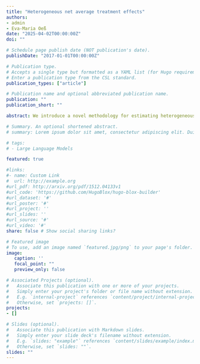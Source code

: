 ```yaml
---
title: "Heterogeneous net average treatment effects"
authors:
- admin
- Eva-Maria Oeß
date: "2025-04-02T00:00:00Z"
doi: ""

# Schedule page publish date (NOT publication's date).
publishDate: "2017-01-01T00:00:00Z"

# Publication type.
# Accepts a single type but formatted as a YAML list (for Hugo requirements).
# Enter a publication type from the CSL standard.
publication_types: ["article"]

# Publication name and optional abbreviated publication name.
publication: ""
publication_short: ""

abstract: We introduce a novel methodology for estimating heterogeneous net treatment effects under unit-varying outcome and cost effects. Our approach is designed for optimal assignment of a binary treatment that induces a cost-benefit trade-off: First, it enables identification of the target population for which the treatment effect is larger than or equal to the cost effect. Second, it allows for direct prioritization of the treatment assignment via the effect size. Using a generalized random forest, we minimize a joint loss function based on the local difference between the two effects. We show that our approach targets a different splitting criterion that achieves a lower mean squared error compared to separate effect estimation and subsequent differencing, if the treatment and cost effects are correlated. In a simulation study, we confirm these findings for finite samples. Additionally, we discuss an empirical application. We use data from a large nonprofit organization to analyze the net effect of a fundraising campaign to increase pledge payments while avoiding donor attrition.

# Summary. An optional shortened abstract.
# summary: Lorem ipsum dolor sit amet, consectetur adipiscing elit. Duis posuere tellus ac convallis placerat. Proin tincidunt magna sed ex sollicitudin condimentum.

# tags:
# - Large Language Models

featured: true

#links:
#- name: Custom Link
#  url: http://example.org
#url_pdf: http://arxiv.org/pdf/1512.04133v1
#url_code: 'https://github.com/HugoBlox/hugo-blox-builder'
#url_dataset: '#'
#url_poster: '#'
#url_project: ''
#url_slides: ''
#url_source: '#'
#url_video: '#'
share: false # Show social sharing links?

# Featured image
# To use, add an image named `featured.jpg/png` to your page's folder. 
image:
   caption: ''
   focal_point: ""
   preview_only: false

# Associated Projects (optional).
#   Associate this publication with one or more of your projects.
#   Simply enter your project's folder or file name without extension.
#   E.g. `internal-project` references `content/project/internal-project/index.md`.
#   Otherwise, set `projects: []`.
projects:
- []

# Slides (optional).
#   Associate this publication with Markdown slides.
#   Simply enter your slide deck's filename without extension.
#   E.g. `slides: "example"` references `content/slides/example/index.md`.
#   Otherwise, set `slides: ""`.
slides: ""
---
```





